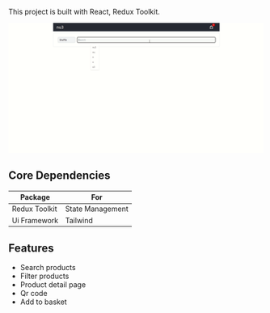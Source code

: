 This project is built with React, Redux Toolkit.

![Alt text](screenshots/nu3.gif)

## Core Dependencies

| Package       | For              |
| ------------- | ---------------- |
| Redux Toolkit | State Management |
| Ui Framework  | Tailwind         |

## Features

- Search products
- Filter products
- Product detail page
- Qr code
- Add to basket

